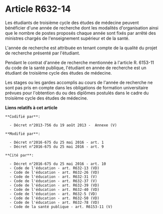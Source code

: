 # Article R632-14

Les étudiants de troisième cycle des études de médecine peuvent bénéficier d'une année de recherche dont les modalités
d'organisation ainsi que le nombre de postes proposés chaque année sont fixés par arrêté des ministres chargés de
l'enseignement supérieur et de la santé. 

L'année de recherche est attribuée en tenant compte de la qualité du projet de recherche présenté par l'étudiant. 

Pendant le contrat d'année de recherche mentionnée à l'article R. 6153-11 du code de la santé publique, l'étudiant en année
de recherche est un étudiant de troisième cycle des études de médecine. 

Les stages ou les gardes accomplis au cours de l'année de recherche ne sont pas pris en compte dans les obligations de
formation universitaire prévues pour l'obtention du ou des diplômes postulés dans le cadre du troisième cycle des études de
médecine.

**Liens relatifs à cet article**

	**Codifié par**:

	  - Décret n°2013-756 du 19 août 2013 -  Annexe (V)

	**Modifié par**:

	  - Décret n°2016-675 du 25 mai 2016 - art. 1
	  - Décret n°2016-675 du 25 mai 2016 - art. 9

	**Cité par**:

	  - Décret n°2016-675 du 25 mai 2016 - art. 10
	  - Code de l'éducation - art. R632-13 (VD)
	  - Code de l'éducation - art. R632-26 (VD)
	  - Code de l'éducation - art. R632-31 (V)
	  - Code de l'éducation - art. R632-37 (V)
	  - Code de l'éducation - art. R632-39 (VD)
	  - Code de l'éducation - art. R632-40 (VD)
	  - Code de l'éducation - art. R632-5 (VD)
	  - Code de l'éducation - art. R632-50 (VD)
	  - Code de l'éducation - art. R632-78 (VD)
	  - Code de la santé publique - art. R6153-11 (V)
